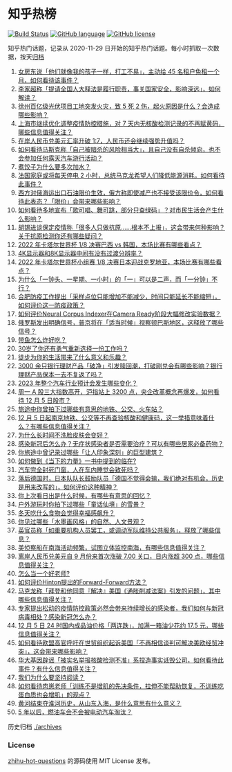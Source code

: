 # 知乎热榜
[![Build Status](https://github.com/ToWeLong/zhihu-hot-questions/workflows/CI/badge.svg)](https://github.com/ToWeLong/zhihu-hot-questions/actions)
[![GitHub language](https://img.shields.io/badge/language-golang-orange.svg)](https://golang.org/)
[![GitHub license](https://img.shields.io/github/license/ToWeLong/zhihu-hot-questions)](https://github.com/ToWeLong/zhihu-hot-questions/blob/main/LICENSE)

知乎热门话题，记录从 2020-11-29 日开始的知乎热门话题。每小时抓取一次数据，按天[归档](./archives)

<!-- BEGIN -->

1. [女房东说「他们就像我的孩子一样，打工不易」，主动给 45 名租户免租一个月，如何看待该事件？](https://www.zhihu.com/question/570131630)
1. [李家超称「提请全国人大释法是履行职责，事关国家安全，影响深远」，如何解读？](https://www.zhihu.com/question/570388686)
1. [徐州百亿级光伏项目工地突发火灾，致 5 死 2 伤，起火原因是什么？会造成哪些影响？](https://www.zhihu.com/question/570238640)
1. [上海市继续优化调整疫情防控措施，对 7 天内无核酸检测记录的不再赋黄码，哪些信息值得关注？](https://www.zhihu.com/question/570566304)
1. [在岸人民币兑美元汇率升破 1:7，人民币还会继续强势升值吗？](https://www.zhihu.com/question/570433835)
1. [如何看待马斯克称「自己被暗杀的风险相当大」，且自己没有自杀倾向，也不会参加任何露天汽车游行活动？](https://www.zhihu.com/question/570493961)
1. [煮饺子为什么要多次加水？](https://www.zhihu.com/question/27911488)
1. [法国家庭或将每天停电 2 小时，总统马克龙希望人们降低能源消耗，如何看待此事件？](https://www.zhihu.com/question/570449978)
1. [西方对俄海运出口石油限价生效，俄方称即使减产也不接受该限价令，如何看待此表态？「限价」会带来哪些影响？](https://www.zhihu.com/question/570416284)
1. [如何看待多地宣布「歌可唱、舞可跳，部分只查绿码」？对市民生活会产生什么影响？](https://www.zhihu.com/question/570180795)
1. [胡锡进谈保定疫情称「很多人只做抗原……根本不上报」，这会带来何种影响？关于抗原检测你还有哪些疑问？](https://www.zhihu.com/question/570475108)
1. [2022 年卡塔尔世界杯 1/8 决赛巴西 vs 韩国，本场比赛有哪些看点？](https://www.zhihu.com/question/570321768)
1. [4K显示器和8K显示器中间有没有过渡分辨率？](https://www.zhihu.com/question/570033870)
1. [2022 年卡塔尔世界杯小组赛 1/8 决赛日本迎战克罗地亚，本场比赛有哪些看点？](https://www.zhihu.com/question/570412018)
1. [为什么「一钟头、一星期、一小时」的「一」可以是二声，而「一分钟」不行？](https://www.zhihu.com/question/570323604)
1. [合肥防疫工作提出「采样点位只能增加不能减少，时间只能延长不能缩短」，如何评价这一防疫政策？](https://www.zhihu.com/question/570452719)
1. [如何评价Neural Corpus Indexer在Camera Ready阶段大幅修改实验数据？](https://www.zhihu.com/question/570223822)
1. [俄罗斯发出明确信号，普京将在「适当时候」视察顿巴斯地区，这释放了哪些信号？](https://www.zhihu.com/question/570418714)
1. [带鱼怎么炸好吃？](https://www.zhihu.com/question/454628398)
1. [30岁了你还有勇气重新选择一份工作吗？](https://www.zhihu.com/question/568758714)
1. [徒步为你的生活带来了什么意义和乐趣？](https://www.zhihu.com/question/568620917)
1. [3000 余只银行理财产品「破净」引发赎回潮，打破刚兑会有哪些影响？银行理财产品保本一去不复返了吗？](https://www.zhihu.com/question/570349480)
1. [2023 年整个汽车行业预计会发生哪些变化？](https://www.zhihu.com/question/568629776)
1. [周一 A 股三大指数高开，沪指站上 3200 点，央企改革概念再爆发，如何看待 12 月 5 日股市？](https://www.zhihu.com/question/570433040)
1. [旅途中你曾拍下过哪些有意思的地铁、公交、火车站？](https://www.zhihu.com/question/569811965)
1. [12 月 5 日起南京地铁、公交等不再查验核酸和健康码，这一举措意味着什么？有哪些信息值得关注？](https://www.zhihu.com/question/570502567)
1. [为什么长时间不洗脸皮肤会变好？](https://www.zhihu.com/question/566923347)
1. [感染新冠后怎么办？无症状感染者是否需要治疗？可以有哪些居家必备药物？](https://www.zhihu.com/question/566976840)
1. [你旅途中曾记录过哪些「让人印象深刻」的巨型建筑？](https://www.zhihu.com/question/569811957)
1. [如何做到《当下的力量》一书中提到的临在?](https://www.zhihu.com/question/39388521)
1. [汽车完全封死门窗，人在车内睡觉会致死吗？](https://www.zhihu.com/question/263615711)
1. [落后德国时，日本队队长鼓励队员「德国不觉得会输，我们绝对有机会，历史是用来改写的」，如何评价这种精神？](https://www.zhihu.com/question/570253512)
1. [你上次看日出是什么时候，有哪些有意思的回忆？](https://www.zhihu.com/question/568620878)
1. [户外游玩时你拍下过哪些「童话仙境」的雪景？](https://www.zhihu.com/question/569398885)
1. [冬天吃什么食物会觉得幸福感飙升？](https://www.zhihu.com/question/569613386)
1. [你见过哪些「水墨画风格」的自然、人文景观？](https://www.zhihu.com/question/569811951)
1. [英官员称「如重要机构人员罢工，或调动军队维持公共服务」，释放了哪些信息？](https://www.zhihu.com/question/570463423)
1. [美侦察船在南海活动频繁，试图立体监控南海，有哪些信息值得关注？](https://www.zhihu.com/question/570420811)
1. [离岸人民币兑美元自 9 月份来首次涨破 7.00 关口，日内涨超 300 点，哪些信息值得关注？](https://www.zhihu.com/question/570415609)
1. [怎么当一个好老师?](https://www.zhihu.com/question/570314175)
1. [如何评价Hinton提出的Forward-Forward方法？](https://www.zhihu.com/question/570153849)
1. [马克龙称「拜登和他同意『解决』美国《通胀削减法案》引发的问题」，其中哪些信息值得关注？](https://www.zhihu.com/question/570568368)
1. [专家提出松动的疫情防控政策必然会带来持续增长的感染者，我们如何与新冠病毒相处？感染新冠怎么办？](https://www.zhihu.com/question/570506792)
1. [12 月 5 日 24 时国内成品油价格「两连跌」，加满一箱油少花约 17.5 元，哪些信息值得关注？](https://www.zhihu.com/question/570418129)
1. [如何看待欧盟高官呼吁在世贸组织起诉美国「不再相信谈判可解决美欧经贸冲突」，这会带来哪些影响？](https://www.zhihu.com/question/570415496)
1. [华大基因辟谣「被实名举报核酸检测不准」系捏造事实诋毁公司，如何看待此事件？有什么信息值得关注？](https://www.zhihu.com/question/570450841)
1. [我们为什么要坚持阅读？](https://www.zhihu.com/question/570163766)
1. [如何看待肉崽老师「训练不是增肌的先决条件，拉伸不能帮助恢复，不训练吃蛋白质也会增肌」的观点？](https://www.zhihu.com/question/570333492)
1. [黄河结束夺淮河历史，从山东入海，是什么意思有什么意义？](https://www.zhihu.com/question/365240513)
1. [5 年以后，燃油车会不会被电动汽车淘汰？](https://www.zhihu.com/question/568221549)

<!-- END -->

历史归档 [./archives](./archives)


### License
[zhihu-hot-questions](https://github.com/towelong/zhihu-hot-questions) 的源码使用 MIT License 发布。